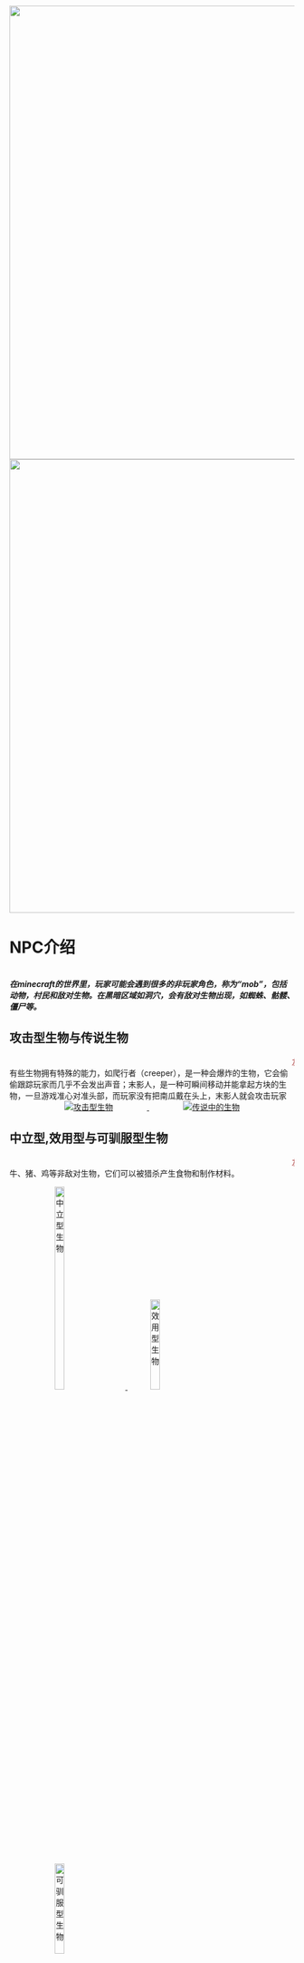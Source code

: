 <div align="center" >
<img src="./img/wdsjxb_bg1.jpg" width="800" >  
<img src="./img/wdsjxb_bg2.jpg" width="800" >    
</div>

# NPC介绍
<br />
<i><b>在minecraft的世界里，玩家可能会遇到很多的非玩家角色，称为“mob”，包括动物，村民和敌对生物。在黑暗区域如洞穴，会有敌对生物出现，如蜘蛛、骷髅、僵尸等。</i></b>
<br />

## 攻击型生物与传说生物
<body style="padding:10px;">
    <marquee direction="left"><span style="font-weight: bolder:font-size: 30px; color: brown;">友情提示：点击图片进入相关种类生物介绍</span></marquee>
</body>
有些生物拥有特殊的能力，如爬行者（creeper），是一种会爆炸的生物，它会偷偷跟踪玩家而几乎不会发出声音；末影人，是一种可瞬间移动并能拿起方块的生物，一旦游戏准心对准头部，而玩家没有把南瓜戴在头上，末影人就会攻击玩家

<div align="center">
<a href="./introduce/NPC_gongji.html" ><!-- 攻击型僵尸 -->
    <img border="0" src="./img/j.png" alt="攻击型生物"  class="apreview" title="点我进入攻击型生物图鉴" hspace="60">
</a>
<a href="./introduce/NPC_chuanshuo.html" ><!-- 传说 -->
    <img border="0" src="./img/wa.png" alt="传说中的生物" title="点我进入传说中的生物图鉴" hspace="60">
</a>
</div>

## 中立型,效用型与可驯服型生物
<body style="padding:10px;">
    <marquee direction="left"><span style="font-weight: bolder:font-size: 30px; color: brown;">友情提示：点击图片进入相关种类生物介绍</span></marquee>
</body>
牛、猪、鸡等非敌对生物，它们可以被猎杀产生食物和制作材料。
</body>

<figure class="third" >
<a href="./introduce/NPC_zhongli.html"><!-- 中立型羊驼 -->
    <img border="0" src="./img/yangt.png" alt="中立型生物" title="点我进入中立型生物图鉴" hspace="40" width="20%" height="30%"/>
</a>
<a href="./introduce/NPC_xiaoyong.html"><!-- 效用羊 -->
    <img border="0" src="./img/yang.png" alt="效用型生物" title="点我进入效用型生物图鉴" hspace="40" width="20%" height="20%"/>
</a>
<a href="./introduce/NPC_kexun.html"><!-- 可驯服马 -->
    <img border="0" src="./img/ma.png" alt="可驯服型生物" title="点我进入可驯服型生物图鉴" hspace="40" width="20%" height="20%"/>
</a>
</figure>

## 被动型生物
<body style="padding:10px;">
    <marquee direction="left"><span style="font-weight: bolder:font-size: 30px; color: brown;">（重要的事情说三遍(｀・ω・´)）友情提示：点击图片进入相关种类生物介绍</span></marquee>
</body>

<a href="./introduce/NPC_buhuanji.html" ><!-- 不还击村民 -->
<center>
    <img border="0" src="./img/cm.png" alt="不还击型生物" title="点我进入被动型生物图鉴" width="40%" >
</center>
</a>

&nbsp;
